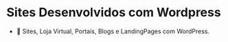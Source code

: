 # Sites Desenvolvidos com Wordpress

- 🔸 Sites, Loja Virtual, Portais, Blogs e LandingPages com WordPress.
